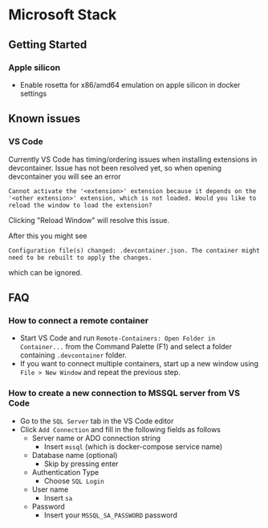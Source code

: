 # Microsoft Stack

## Getting Started

### Apple silicon
- Enable rosetta for x86/amd64 emulation on apple silicon in docker settings

## Known issues

### VS Code

Currently VS Code has timing/ordering issues when installing extensions in devcontainer. Issue has not been resolved yet, so when opening devcontainer you will see an error

`Cannot activate the '<extension>' extension because it depends on the '<other extension>' extension, which is not loaded. Would you like to reload the window to load the extension?`

Clicking "Reload Window" will resolve this issue.

After this you might see

`Configuration file(s) changed: .devcontainer.json. The container might need to be rebuilt to apply the changes.`

which can be ignored.

## FAQ

### How to connect a remote container
- Start VS Code and run `Remote-Containers: Open Folder in Container...` from the Command Palette (F1) and select a folder containing `.devcontainer` folder.
- If you want to connect multiple containers, start up a new window using `File > New Window` and repeat the previous step.

### How to create a new connection to MSSQL server from VS Code
- Go to the `SQL Server` tab in the VS Code editor
- Click `Add Connection` and fill in the following fields as follows
    - Server name or ADO connection string
        - Insert `mssql` (which is docker-compose service name)
    - Database name (optional)
        - Skip by pressing enter
    - Authentication Type
        - Choose `SQL Login`
    - User name
        - Insert `sa`
    - Password
        - Insert your `MSSQL_SA_PASSWORD` password
